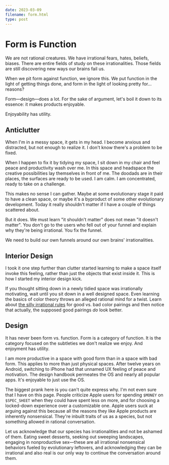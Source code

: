 ```yaml
---
date: 2023-03-09
filename: form.html
type: post
---
```


# Form is Function

We are not rational creatures. We have irrational fears, hates, beliefs, biases. There are entire fields of study on these irrationalities. Those fields are still discovering new ways our brains fail us.

When we pit form against function, we ignore this. We put function in the light of getting things done, and form in the light of looking pretty for... reasons?

Form—design—does a lot. For the sake of argument, let's boil it down to its essence: it makes products enjoyable.

Enjoyability has utility.

## Anticlutter

When I'm in a messy space, it gets in my head. I become anxious and distracted, but not enough to realize it. I don't know there's a problem to be fixed.

When I happen to fix it by tidying my space, I sit down in my chair and feel peace and productivity wash over me. In this space and headspace the creative possibilities lay themselves in front of me. The doodads are in their places, the surfaces are ready to be used. I am calm. I am concentrated, ready to take on a challenge.

This makes no sense I can gather. Maybe at some evolutionary stage it paid to have a clean space, or maybe it's a byproduct of some other evolutionary development. Today it really shouldn't matter if I have a couple of things scattered about.

But it does. We must learn "it shouldn't matter" does not mean "it doesn't matter". You don't go to the users who fell out of your funnel and explain why they're being irrational. You fix the funnel.

We need to build our own funnels around our own brains' irrationalities.

## Interior Design

I took it one step further than clutter started learning to make a space itself invoke this feeling, rather than just the objects that exist inside it. This is how I started my interior design kick.

If you thought sitting down in a newly tidied space was irrationally motivating, wait until you sit down in a well designed space. Even learning the basics of color theory throws an alleged rational mind for a twist. Learn about [the silly irrational rules](https://www.canva.com/colors/color-wheel/) for good vs. bad color pairings and then notice that actually, the supposed good pairings _do_ look better.

## Design

It has never been form vs. function. Form is a category of function. It is the category focused on the subtleties we don't realize we enjoy. And enjoyment has utility.

I am more productive in a space with good form than in a space with bad form. This applies to more than just physical spaces. After twelve years on Android, switching to iPhone had that unnamed UX feeling of peace and motivation. The design handbook permeates the OS and nearly all popular apps. It's enjoyable to just use the OS.

The biggest prank here is you can't quite express why. I'm not even sure that I have on this page. People criticize Apple users for spending `$MONEY` on `$SPEC_SHEET` when they could have spent less on more, and for choosing a locked-down experience over a customizable one. Apple users suck at arguing against this because all the reasons they like Apple products are inherently nonsensical. They're inbuilt traits of us as a species, but not something allowed in rational conversation.

Let us acknowledge that our species has irrationalities and not be ashamed of them. Eating sweet desserts, seeking out sweeping landscapes, engaging in nonproductive sex—these are all irrational nonsensical behaviors fueled by evolutionary leftovers, and acknowledging they can be irrational and also real is our only way to continue the conversation around them.